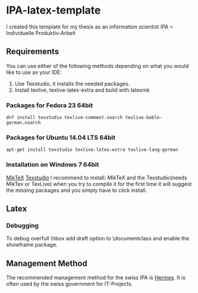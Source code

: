 # IPA-latex-template
I created this template for my thesis as an information scientist
IPA = Individuelle Produktiv-Arbeit

## Requirements
You can use either of the following methods depending on what you would like to use as your IDE:
 1. Use Texstudio, it installs the needed packages.
 2. Install texlive, texlive-latex-extra and build with latexmk

### Packages for Fedora 23 64bit
```
dnf install texstudio texlive-comment.noarch texlive-bable-german.noarch
```
### Packages for Ubuntu 14.04 LTS 64bit
```
apt-get install texstudio texlive-latex-extra texlive-lang-german
```
### Installation on Windows 7 64bit
[MikTeX](http://miktex.org/download)
[Texstudio](http://texstudio.org)
I recommend to install: MikTeX and the Texstudio(needs MikTex or TexLive) when you try to compile it for the first time it will suggest the missing packages and you simply have to click install.

## Latex

### Debugging
To debug overfull \hbox add draft option to \documentclass and enable the showframe package.

## Management Method
The recommended management method for the swiss IPA is [Hermes](http://www.hermes.admin.ch/). It is often used by the swiss government for IT-Projects.
